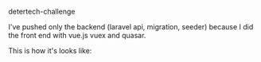 detertech-challenge

I've pushed only the backend (laravel api, migration, seeder) because I did the front end with vue.js vuex and quasar.

This is how it's looks like: 
